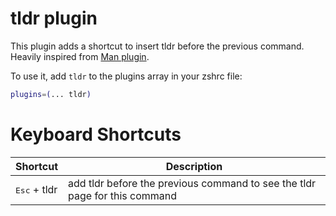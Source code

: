 # tldr plugin

This plugin adds a shortcut to insert tldr before the previous command.
Heavily inspired from [Man plugin](https://github.com/ryzshrc/ryzshrc/tree/RyZsh/plugins/man).

To use it, add `tldr` to the plugins array in your zshrc file:

```zsh
plugins=(... tldr)
```

# Keyboard Shortcuts
| Shortcut                           | Description                                                                |
|------------------------------------|----------------------------------------------------------------------------|
| <kbd>Esc</kbd> + tldr              | add tldr before the previous command to see the tldr page for this command |
